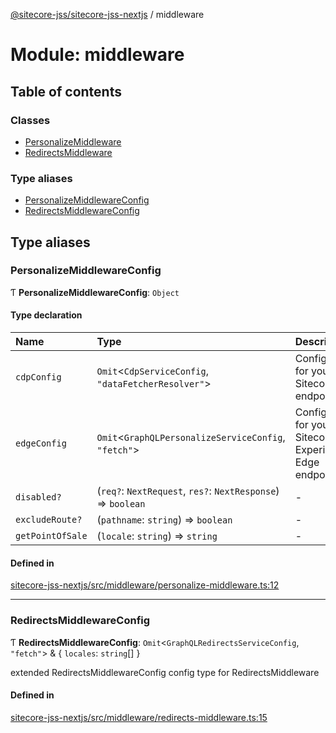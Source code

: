 [@sitecore-jss/sitecore-jss-nextjs](../README.md) / middleware

# Module: middleware

## Table of contents

### Classes

- [PersonalizeMiddleware](../classes/middleware.PersonalizeMiddleware.md)
- [RedirectsMiddleware](../classes/middleware.RedirectsMiddleware.md)

### Type aliases

- [PersonalizeMiddlewareConfig](middleware.md#personalizemiddlewareconfig)
- [RedirectsMiddlewareConfig](middleware.md#redirectsmiddlewareconfig)

## Type aliases

### PersonalizeMiddlewareConfig

Ƭ **PersonalizeMiddlewareConfig**: `Object`

#### Type declaration

| Name | Type | Description |
| :------ | :------ | :------ |
| `cdpConfig` | `Omit`<`CdpServiceConfig`, ``"dataFetcherResolver"``\> | Configuration for your Sitecore CDP endpoint |
| `edgeConfig` | `Omit`<`GraphQLPersonalizeServiceConfig`, ``"fetch"``\> | Configuration for your Sitecore Experience Edge endpoint |
| `disabled?` | (`req?`: `NextRequest`, `res?`: `NextResponse`) => `boolean` | - |
| `excludeRoute?` | (`pathname`: `string`) => `boolean` | - |
| `getPointOfSale` | (`locale`: `string`) => `string` | - |

#### Defined in

[sitecore-jss-nextjs/src/middleware/personalize-middleware.ts:12](https://github.com/Sitecore/jss/blob/25c4adcb9/packages/sitecore-jss-nextjs/src/middleware/personalize-middleware.ts#L12)

___

### RedirectsMiddlewareConfig

Ƭ **RedirectsMiddlewareConfig**: `Omit`<`GraphQLRedirectsServiceConfig`, ``"fetch"``\> & { `locales`: `string`[]  }

extended RedirectsMiddlewareConfig config type for RedirectsMiddleware

#### Defined in

[sitecore-jss-nextjs/src/middleware/redirects-middleware.ts:15](https://github.com/Sitecore/jss/blob/25c4adcb9/packages/sitecore-jss-nextjs/src/middleware/redirects-middleware.ts#L15)
